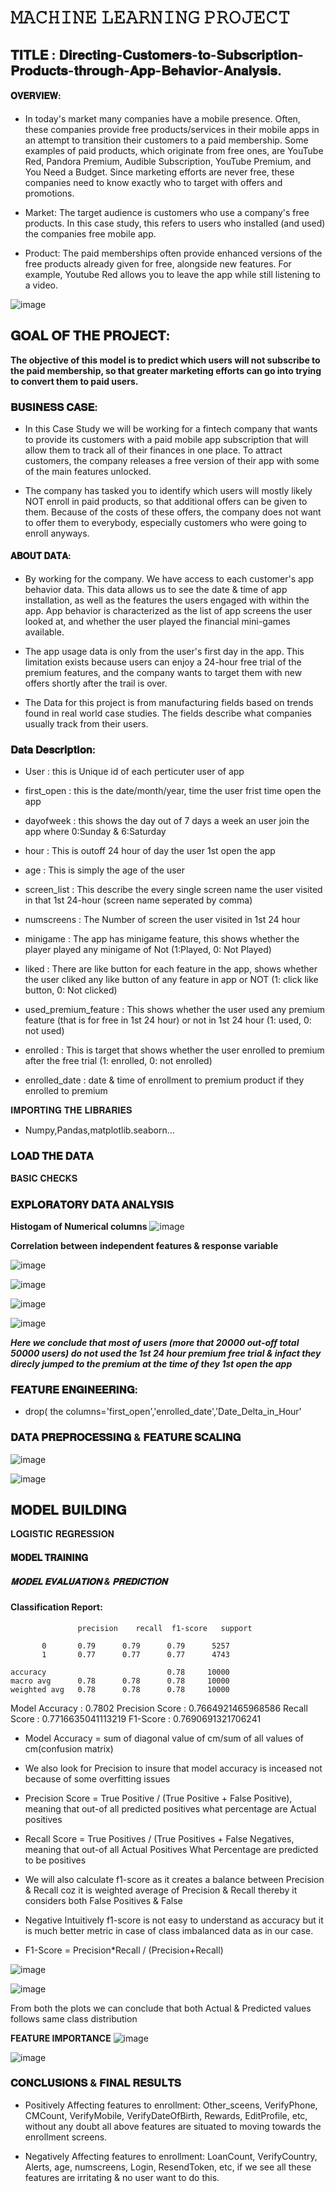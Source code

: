 # 𝙼𝙰𝙲𝙷𝙸𝙽𝙴 𝙻𝙴𝙰𝚁𝙽𝙸𝙽𝙶 𝙿𝚁𝙾𝙹𝙴𝙲𝚃

## 𝐓𝐈𝐓𝐋𝐄 : 𝐃𝐢𝐫𝐞𝐜𝐭𝐢𝐧𝐠-𝐂𝐮𝐬𝐭𝐨𝐦𝐞𝐫𝐬-𝐭𝐨-𝐒𝐮𝐛𝐬𝐜𝐫𝐢𝐩𝐭𝐢𝐨𝐧-𝐏𝐫𝐨𝐝𝐮𝐜𝐭𝐬-𝐭𝐡𝐫𝐨𝐮𝐠𝐡-𝐀𝐩𝐩-𝐁𝐞𝐡𝐚𝐯𝐢𝐨𝐫-𝐀𝐧𝐚𝐥𝐲𝐬𝐢𝐬.

#### 𝐎𝐕𝐄𝐑𝐕𝐈𝐄𝐖:

* In today's market many companies have a mobile presence. Often, these companies provide free products/services in their mobile apps in an attempt to transition their customers to a paid membership. Some examples of paid products, which originate from free ones, are YouTube Red, Pandora Premium, Audible Subscription, YouTube Premium, and You Need a Budget. Since marketing efforts are never free, these companies need to know exactly who to target with offers and promotions.

* Market: The target audience is customers who use a company's free products. In this case study, this refers to users who installed (and used) the companies free mobile app.

* Product: The paid memberships often provide enhanced versions of the free products already given for free, alongside new features. For example, Youtube Red allows you to leave the app while still listening to a video.

![image](https://github.com/Tanwar-12/Directing-Customers-to-Subscription-Products-through-App-Behavior-Analysis./assets/110081008/b83f0c77-8887-451c-8059-fae676dc4839)

## 𝐆𝐎𝐀𝐋 𝐎𝐅 𝐓𝐇𝐄 𝐏𝐑𝐎𝐉𝐄𝐂𝐓:
**The objective of this model is to predict which users will not subscribe to the paid membership, so that greater marketing efforts can go into trying to convert them to paid users.**

### 𝐁𝐔𝐒𝐈𝐍𝐄𝐒𝐒 𝐂𝐀𝐒𝐄:
* In this Case Study we will be working for a fintech company that wants to provide its customers with a paid mobile app subscription that will allow them to track all of their finances in one place. To attract customers, the company releases a free version of their app with some of the main features unlocked.

* The company has tasked you to identify which users will mostly likely NOT enroll in paid products, so that additional offers can be given to them. Because of the costs of these offers, the company does not want to offer them to everybody, especially customers who were going to enroll anyways.

 ####  𝐀𝐁𝐎𝐔𝐓 𝐃𝐀𝐓𝐀:
* By working for the company. We have access to each customer's app behavior data. This data allows us to see the date & time of app installation, as well as the features the users engaged with within the app. App behavior is characterized as the list of app screens the user looked at, and whether the user played the financial mini-games available.

* The app usage data is only from the user's first day in the app. This limitation exists because users can enjoy a 24-hour free trial of the premium features, and the company wants to target them with new offers shortly after the trail is over.

* The Data for this project is from manufacturing fields based on trends found in real world case studies. The fields describe what companies usually track from their users.

### 𝐃𝐚𝐭𝐚 𝐃𝐞𝐬𝐜𝐫𝐢𝐩𝐭𝐢𝐨𝐧:

* User : this is Unique id of each perticuter user of app

* first_open : this is the date/month/year, time the user frist time open the app
  
* dayofweek : this shows the day out of 7 days a week an user join the app where 0:Sunday & 6:Saturday

* hour : This is outoff 24 hour of day the user 1st open the app

* age : This is simply the age of the user

* screen_list : This describe the every single screen name the user visited in that 1st 24-hour (screen name seperated by comma)

* numscreens : The Number of screen the user visited in 1st 24 hour

* minigame : The app has minigame feature, this shows whether the player played any minigame of Not (1:Played, 0: Not Played)

* liked : There are like button for each feature in the app, shows whether the user cliked any like button of any feature in app or NOT (1: click like button, 0: Not clicked)

* used_premium_feature : This shows whether the user used any premium feature (that is for free in 1st 24 hour) or not in 1st 24 hour (1: used, 0: not used)

* enrolled : This is target that shows whether the user enrolled to premium after the free trial (1: enrolled, 0: not enrolled)

* enrolled_date : date & time of enrollment to premium product if they enrolled to premium

𝐈𝐌𝐏𝐎𝐑𝐓𝐈𝐍𝐆 𝐓𝐇𝐄 𝐋𝐈𝐁𝐑𝐀𝐑𝐈𝐄𝐒
* Numpy,Pandas,matplotlib.seaborn...

### 𝐋𝐎𝐀𝐃 𝐓𝐇𝐄 𝐃𝐀𝐓𝐀

  𝐁𝐀𝐒𝐈𝐂 𝐂𝐇𝐄𝐂𝐊𝐒
  
  ### 𝐄𝐗𝐏𝐋𝐎𝐑𝐀𝐓𝐎𝐑𝐘 𝐃𝐀𝐓𝐀 𝐀𝐍𝐀𝐋𝐘𝐒𝐈𝐒
  **Histogam of Numerical columns**
  ![image](https://github.com/Tanwar-12/Directing-Customers-to-Subscription-Products-through-App-Behavior-Analysis./assets/110081008/19498393-436a-4db6-b115-4d1b0f779b89)

**Correlation between independent features & response variable**

![image](https://github.com/Tanwar-12/Directing-Customers-to-Subscription-Products-through-App-Behavior-Analysis./assets/110081008/6cf91fe6-501b-4cd9-a548-d1168dc93683)

![image](https://github.com/Tanwar-12/Directing-Customers-to-Subscription-Products-through-App-Behavior-Analysis./assets/110081008/0da8632b-44d7-4a72-be6b-7bf88ac32be6)

![image](https://github.com/Tanwar-12/Directing-Customers-to-Subscription-Products-through-App-Behavior-Analysis./assets/110081008/4f6aaed5-68f2-42ce-a43d-0b62ea57123b)

![image](https://github.com/Tanwar-12/Directing-Customers-to-Subscription-Products-through-App-Behavior-Analysis./assets/110081008/a83d9654-d504-42e6-bc23-bad062b91ad8)

_**Here we conclude that most of users (more that 20000 out-off total 50000 users) do not used the 1st 24 hour premium free trial & infact they direcly jumped to the premium at the time of they 1st open the app**_

### 𝐅𝐄𝐀𝐓𝐔𝐑𝐄 𝐄𝐍𝐆𝐈𝐍𝐄𝐄𝐑𝐈𝐍𝐆:
* drop( the columns='first_open','enrolled_date','Date_Delta_in_Hour'
  

### 𝐃𝐀𝐓𝐀 𝐏𝐑𝐄𝐏𝐑𝐎𝐂𝐄𝐒𝐒𝐈𝐍𝐆 & 𝐅𝐄𝐀𝐓𝐔𝐑𝐄 𝐒𝐂𝐀𝐋𝐈𝐍𝐆
![image](https://github.com/Tanwar-12/Directing-Customers-to-Subscription-Products-through-App-Behavior-Analysis./assets/110081008/025db4e1-7d20-4b94-80d0-697b4485c1fa)

![image](https://github.com/Tanwar-12/Directing-Customers-to-Subscription-Products-through-App-Behavior-Analysis./assets/110081008/13521ae1-042a-4741-9c5d-5e81fb19a4e9)
## 𝐌𝐎𝐃𝐄𝐋 𝐁𝐔𝐈𝐋𝐃𝐈𝐍𝐆
𝐋𝐎𝐆𝐈𝐒𝐓𝐈𝐂 𝐑𝐄𝐆𝐑𝐄𝐒𝐒𝐈𝐎𝐍
#### 𝐌𝐎𝐃𝐄𝐋 𝐓𝐑𝐀𝐈𝐍𝐈𝐍𝐆
#####  𝐌𝐎𝐃𝐄𝐋 𝐄𝐕𝐀𝐋𝐔𝐀𝐓𝐈𝐎𝐍 & 𝐏𝐑𝐄𝐃𝐈𝐂𝐓𝐈𝐎𝐍

#### Classification Report:  
                   precision    recall  f1-score   support

           0       0.79      0.79      0.79      5257
           1       0.77      0.77      0.77      4743

    accuracy                           0.78     10000
    macro avg      0.78      0.78      0.78     10000
    weighted avg   0.78      0.78      0.78     10000

Model Accuracy : 0.7802
Precision Score : 0.7664921465968586
Recall Score :  0.7716635041113219
F1-Score :  0.7690691321706241

* Model Accuracy = sum of diagonal value of cm/sum of all values of cm(confusion matrix)

* We also look for Precision to insure that model accuracy is inceased not because of some overfitting issues
  
* Precision Score = True Positive / (True Positive + False Positive), meaning that out-of all predicted positives what percentage are Actual positives
  
* Recall Score = True Positives / (True Positives + False Negatives, meaning that out-of all Actual Positives What Percentage are predicted to be positives
  
* We will also calculate f1-score as it creates a balance between Precision & Recall coz it is weighted average of Precision & Recall thereby it considers both False Positives & False
  
*  Negative Intuitively f1-score is not easy to understand as accuracy but it is much better metric in case of class imbalanced data as in our case.
  
* F1-Score = Precision*Recall / (Precision+Recall)




![image](https://github.com/Tanwar-12/Directing-Customers-to-Subscription-Products-through-App-Behavior-Analysis./assets/110081008/dfb2a7a7-ae0e-4ed5-b021-bd03cb51b382)

![image](https://github.com/Tanwar-12/Directing-Customers-to-Subscription-Products-through-App-Behavior-Analysis./assets/110081008/ab43764e-1a62-44f3-a345-6ddfa851961b)

From both the plots we can conclude that both Actual & Predicted values follows same class distribution

**FEATURE IMPORTANCE**
![image](https://github.com/Tanwar-12/Directing-Customers-to-Subscription-Products-through-App-Behavior-Analysis./assets/110081008/de3a7c2e-fb41-473e-9fdf-7859108f4095)

![image](https://github.com/Tanwar-12/Directing-Customers-to-Subscription-Products-through-App-Behavior-Analysis./assets/110081008/4617d7bf-f011-4f53-b2a4-9090195d8f62)

### 𝐂𝐎𝐍𝐂𝐋𝐔𝐒𝐈𝐎𝐍𝐒 & 𝐅𝐈𝐍𝐀𝐋 𝐑𝐄𝐒𝐔𝐋𝐓𝐒
* Positively Affecting features to enrollment: Other_sceens, VerifyPhone, CMCount, VerifyMobile, VerifyDateOfBirth, Rewards, EditProfile, etc, without any doubt all above features are situated to moving towards the enrollment screens.
  
* Negatively Affecting features to enrollment: LoanCount, VerifyCountry, Alerts, age, numscreens, Login, ResendToken, etc, if we see all these features are irritating & no user want to do this.




